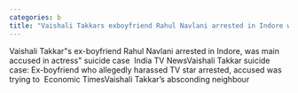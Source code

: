 ```yaml
---
categories: b
title: "Vaishali Takkars exboyfriend Rahul Navlani arrested in Indore was main accused in actress suicide case  India TV News"
---
```

Vaishali Takkar"s ex-boyfriend Rahul Navlani arrested in Indore, was main accused in actress" suicide case&nbsp;&nbsp;India TV NewsVaishali Takkar suicide case: Ex-boyfriend who allegedly harassed TV star arrested, accused was trying to&nbsp;&nbsp;Economic TimesVaishali Takkar’s absconding neighbour